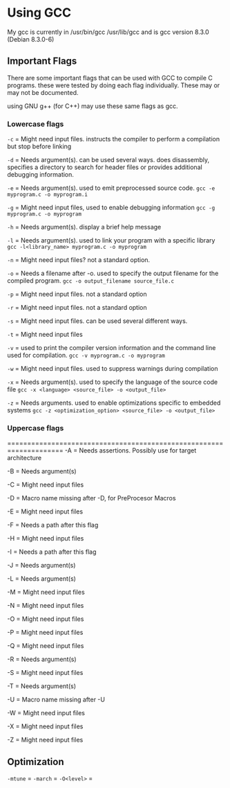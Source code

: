 # Using GCC

My gcc is currently in /usr/bin/gcc /usr/lib/gcc and is gcc version 8.3.0 (Debian 8.3.0-6)

## Important Flags

There are some important flags that can be used with GCC to compile C programs.
these were tested by doing each flag individually. These may or may not be documented.

using GNU g++ (for C++) may use these same flags as gcc.

### Lowercase flags

`-c` = Might need input files. instructs the compiler to perform a compilation but stop before linking

`-d` = Needs argument(s). can be used several ways. does disassembly,  specifies a directory to search for
header files or provides additional debugging information.

`-e` = Needs argument(s). used to emit preprocessed source code. `gcc -e myprogram.c -o myprogram.i`

`-g` = Might need input files, used to enable debugging information `gcc -g myprogram.c -o myprogram`

`-h` = Needs argument(s). display a brief help message

`-l` = Needs argument(s). used to link your program with a specific library `gcc -l<library_name> myprogram.c -o myprogram`

`-n` = Might need input files? not a standard option.

`-o` = Needs a filename after -o. used to specify the output filename for the compiled program. `gcc -o output_filename source_file.c`

`-p` = Might need input files. not a standard option

`-r` = Might need input files. not a standard option

`-s` = Might need input files. can be used several different ways.

`-t` = Might need input files

`-v` = used to print the compiler version information and the command line used for compilation. `gcc -v myprogram.c -o myprogram`

`-w` = Might need input files. used to suppress warnings during compilation

`-x` = Needs argument(s). used to specify the language of the source code file `gcc -x <language> <source_file> -o <output_file>`

`-z` = Needs arguments. used to enable optimizations specific to embedded systems `gcc -z <optimization_option> <source_file> -o <output_file>`

### Uppercase flags

====================================================================
-A = Needs assertions. Possibly use for target architecture

-B = Needs argument(s)

-C = Might need input files

-D = Macro name missing after -D, for PreProcesor Macros

-E = Might need input files

-F = Needs a path after this flag

-H = Might need input files

-I = Needs a path after this flag

-J = Needs argument(s)

-L = Needs argument(s)

-M = Might need input files

-N = Might need input files

-O = Might need input files

-P = Might need input files

-Q = Might need input files

-R = Needs argument(s)

-S = Might need input files

-T = Needs argument(s)

-U = Macro name missing after -U

-W = Might need input files

-X = Might need input files

-Z = Might need input files

## Optimization

`-mtune` =
`-march` =
`-O<level>` =
